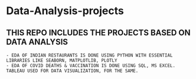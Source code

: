 # Data-Analysis-projects

## THIS REPO INCLUDES THE PROJECTS BASED ON DATA ANALYSIS

    - EDA OF INDIAN RESTAURANTS IS DONE USING PYTHON WITH ESSENTIAL LIBRARIES LIKE SEABORN, MATPLOTLIB, PLOTLY
    - EDA OF COVID DEATHS & VACCINATION IS DONE USING SQL, MS EXCEL. TABLEAU USED FOR DATA VISUALIZATION, FOR THE SAME.
